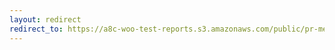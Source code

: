 ```yaml
---
layout: redirect
redirect_to: https://a8c-woo-test-reports.s3.amazonaws.com/public/pr-merge/40995/api/index.html
---
```

